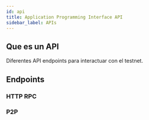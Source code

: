 ```yaml
---
id: api
title: Application Programming Interface API
sidebar_label: APIs
---
```


## Que es un API

Diferentes API endpoints para interactuar con el testnet.


## Endpoints 

### HTTP RPC 

### P2P

